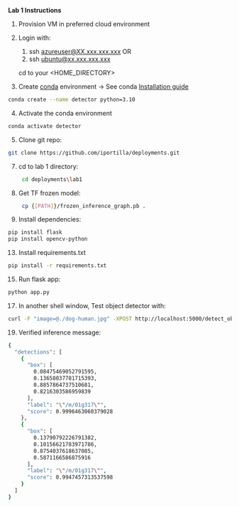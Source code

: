 **Lab 1 Instructions**



1. Provision VM in preferred cloud environment
2. Login with:
	1. ssh azureuser@XX.xxx.xxx.xxx
    OR
	3. ssh ubuntu@xx.xxx.xxx.xxx
    
   cd to your <HOME_DIRECTORY>
 
3. Create [conda](https://saturncloud.io/blog/how-to-create-a-conda-environment-with-a-specific-python-version/) environment -> See conda [Installation guide](https://docs.anaconda.com/free/miniconda/)
```bash
conda create --name detector python=3.10
```
4. Activate the conda environment
```bash 
conda activate detector
```
5. Clone git repo:
```bash
git clone https://github.com/iportilla/deployments.git
```
7. cd to lab 1 directory:
   ```bash
	cd deployments\lab1
   ```
9. Get TF frozen model:
   ```bash
	cp {[PATH]}/frozen_inference_graph.pb .
   ```
 11. Install dependencies:
```bash
pip install flask
pip install opencv-python
```
13. Install requirements.txt
```bash
pip install -r requirements.txt
```
15. Run flask app:
```bash
python app.py
```
17. In another shell window, Test object detector with:
```bash
curl -F "image=@./dog-human.jpg" -XPOST http://localhost:5000/detect_objects
```
19. Verified inference message:
    
```bash
{
  "detections": [
    {
      "box": [
        0.08475469052791595,
        0.13658037781715393,
        0.8857864737510681,
        0.8216303586959839
      ],
      "label": "\"/m/01g317\"",
      "score": 0.9996463060379028
    },
    {
      "box": [
        0.13790792226791382,
        0.10156621783971786,
        0.8754037618637085,
        0.5871166586875916
      ],
      "label": "\"/m/01g317\"",
      "score": 0.9947457313537598
    }
  ]
}
```
